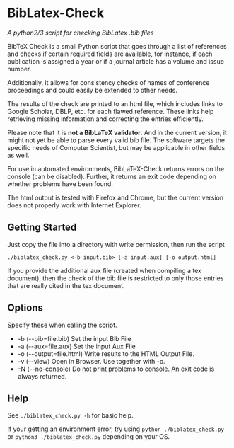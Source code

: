 BibLatex-Check
==============

*A python2/3 script for checking BibLatex .bib files*

BibTeX Check is a small Python script that goes through a list of references and checks if certain required fields are available, for instance, if each publication is assigned a year or if a journal article has a volume and issue number.

Additionally, it allows for consistency checks of names of conference proceedings and could easily be extended to other needs.

The results of the check are printed to an html file, which includes links to Google Scholar, DBLP, etc. for each flawed reference. These links help retrieving missing information and correcting the entries efficiently.

Please note that it is **not a BibLaTeX validator**. And in the current version, it might not yet be able to parse every valid bib file. The software targets the specific needs of Computer Scientist, but may be applicable in other fields as well.

For use in automated environments, BibLaTeX-Check returns errors on the console (can be disabled).
Further, it returns an exit code depending on whether problems have been found.

The html output is tested with Firefox and Chrome, but the current version does not properly work with Internet Explorer.

## Getting Started

Just copy the file into a directory with write permission, then run the script

	./biblatex_check.py <-b input.bib> [-a input.aux] [-o output.html]

If you provide the additional aux file (created when compiling a tex document), then the check of the bib file is restricted to only those entries that are really cited in the tex document.

## Options

Specify these when calling the script.

- -b (--bib=file.bib) Set the input Bib File
- -a (--aux=file.aux) Set the input Aux File
- -o (--output=file.html) Write results to the HTML Output File.
- -v (--view) Open in Browser. Use together with -o.
- -N (--no-console) Do not print problems to console. An exit code is always returned.

## Help

See `./biblatex_check.py -h` for basic help.

If your getting an environment error, try using `python ./biblatex_check.py` or `python3 ./biblatex_check.py` depending on your OS.


